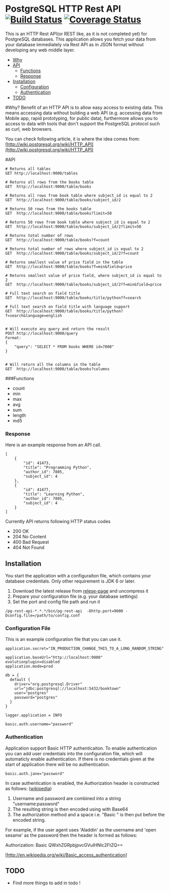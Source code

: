 PostgreSQL HTTP Rest API [![Build Status][travis-ci_status_img]][travis-ci_status] [![Coverage Status][coveralls_status_img]][coveralls_status]
======

This is an HTTP Rest API(or REST like, as it is not completed yet) for PostgreSQL databases. This application allows you fetch your data from your database immediately via Rest API as in JSON format without developing any web middle layer.

* [Why](#why)
* [API](#api)
  * [Functions](#functions)
  * [Response](#response)
* [Installation](#installation)
  * [Configuration](#configuration)
  * [Authentication](#authentication)
* [TODO](#todo)


#Why?<a id="why"></a>
Benefit of an HTTP API is to allow easy access to existing data. This means accessing data without bulding a web API (e.g. accessing data from Mobile app, rapid prototyping, for public data), furthermore allows you to access to data with tools that don't support the PostgreSQL protocol such as curl, web browsers.

You can check following article, it is where the idea comes from:
[http://wiki.postgresql.org/wiki/HTTP_API](http://wiki.postgresql.org/wiki/HTTP_API)





#API<a id="api"></a>


```
# Returns all tables
GET http://localhost:9000/tables

# Returns all rows from the books table
GET  http://localhost:9000/table/books

# Returns all rows from book table where subject_id is equal to 2
GET  http://localhost:9000/table/books/subject_id/2
 
# Returns 50 rows from the books table
GET  http://localhost:9000/table/books?limit=50

# Returns 50 rows from book table where subject_id is equal to 2
GET  http://localhost:9000/table/books/subject_id/2?limit=50

# Returns total number of rows
GET  http://localhost:9000/table/books?f=count

# Returns total number of rows where subject_id is equal to 2
GET  http://localhost:9000/table/books/subject_id/2?f=count

# Returns smallest value of price field in the table
GET  http://localhost:9000/table/books?f=min&field=price

# Returns smallest value of price field, where subject_id is equal to 2
GET  http://localhost:9000/table/books/subject_id/2?f=min&field=price

# Full text search on field title 
GET  http://localhost:9000/table/books/title/python?f=search

# Full text search on field title with language support
GET  http://localhost:9000/table/books/title/python?f=search&language=english


# Will execute any query and return the result
POST http://localhost:9000/query
Format:
{
    "query": "SELECT * FROM books WHERE id=7808"
}


# Will return all the columns in the table
GET  http://localhost:9000/table/books?columns

```

###Functions<a id="functions"></a>

* count 
* min 
* max 
* avg
* sum
* length
* md5



### Response<a id="response"></a>
Here is an example response from an API call.

```
[
    {
        "id": 41473,
        "title": "Programming Python",
        "author_id": 7805,
        "subject_id": 4
    },
    {
        "id": 41477,
        "title": "Learning Python",
        "author_id": 7805,
        "subject_id": 4
    }
]
```


Currently API returns following HTTP status codes

* 200 OK
* 204 No Content
* 400 Bad Request
* 404 Not Found
 




## Installation<a id="installation"></a>
You start the application with a configuraiton file, which contains your database credentials. Only other requirement is JDK 6 or later. 

1. Download the latest release from [relese-page](https://github.com/enginyoyen/postgresql-rest-api/releases) and uncompress it
2. Prepare your configuration file (e.g. your database settings)
3. Set the port and config file path and run it 


```
/pg-rest-api-*.*.*/bin/pg-rest-api  -Dhttp.port=9000 -Dconfig.file=/path/to/config.conf 
```



### Configuration File<a id="configuration"></a>

This is an example configuration file that you can use it.


```
application.secret="IN_PRODUCTION_CHANGE_THIS_TO_A_LONG_RANDOM_STRING"

application.baseUrl="http://localhost:9000"
evolutionplugin=disabled
application.mode=prod

db = {
  default {
    driver="org.postgresql.Driver"
    url="jdbc:postgresql://localhost:5432/booktown"
    user="postgres"
    password="postgres"
  }
}

logger.application = INFO

basic.auth.username="password"

```


### Authentication<a id="authentication"></a>
Application support Basic HTTP authenticaiton. To enable authentication you can add user credentials into the configuration file, which will automaticly enable authentication. If there is no credentials given at the start of application there will be no authentication. 


```
basic.auth.jane="password" 
```

In case authentication is enabled, the Authorization header is constructed as follows: ([wikipedia](http://en.wikipedia.org/wiki/Basic_access_authentication))

1. Username and password are combined into a string "username:password"
2. The resulting string is then encoded using with Base64
3. The authorization method and a space i.e. "Basic " is then put before the encoded string.

For example, if the user agent uses 'Aladdin' as the username and 'open sesame' as the password then the header is formed as follows:

Authorization: Basic QWxhZGRpbjpvcGVuIHNlc2FtZQ==

[http://en.wikipedia.org/wiki/Basic_access_authentication]


## TODO<a id="todo"></a>
* Find more things to add in todo !




[travis-ci_status_img]: https://travis-ci.org/enginyoyen/postgresql-rest-api.svg?branch=master
[travis-ci_status]: https://travis-ci.org/enginyoyen/postgresql-rest-api
[coveralls_status_img]: https://img.shields.io/coveralls/enginyoyen/postgresql-rest-api.svg
[coveralls_status]: https://coveralls.io/r/enginyoyen/postgresql-rest-api?branch=master

[relese-page]: https://github.com/enginyoyen/postgresql-rest-api/releases/tag/v0.1.0
